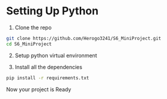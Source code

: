 # Setting Up Python

1. Clone the repo
```bash
git clone https://github.com/Herogo3241/S6_MiniProject.git
cd S6_MiniProject
```

2. Setup python virtual environment

3. Install all the dependencies
```bash
pip install -r requirements.txt
```

Now your project is Ready